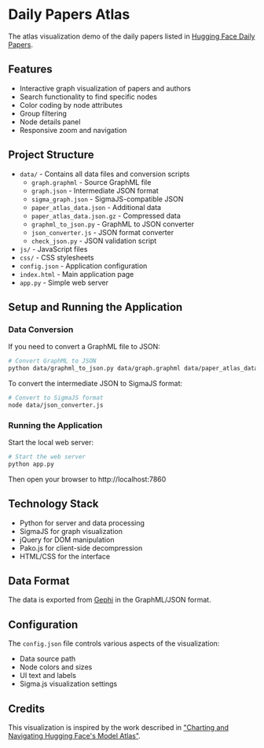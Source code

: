 # Daily Papers Atlas

The atlas visualization demo of the daily papers listed in [Hugging Face Daily Papers](https://huggingface.co/papers). 

## Features

- Interactive graph visualization of papers and authors
- Search functionality to find specific nodes
- Color coding by node attributes
- Group filtering
- Node details panel
- Responsive zoom and navigation

## Project Structure

- `data/` - Contains all data files and conversion scripts
  - `graph.graphml` - Source GraphML file
  - `graph.json` - Intermediate JSON format
  - `sigma_graph.json` - SigmaJS-compatible JSON
  - `paper_atlas_data.json` - Additional data
  - `paper_atlas_data.json.gz` - Compressed data
  - `graphml_to_json.py` - GraphML to JSON converter
  - `json_converter.js` - JSON format converter
  - `check_json.py` - JSON validation script
- `js/` - JavaScript files
- `css/` - CSS stylesheets
- `config.json` - Application configuration
- `index.html` - Main application page
- `app.py` - Simple web server

## Setup and Running the Application

### Data Conversion

If you need to convert a GraphML file to JSON:

```bash
# Convert GraphML to JSON
python data/graphml_to_json.py data/graph.graphml data/paper_atlas_data.json data/paper_atlas_data.json.gz
```

To convert the intermediate JSON to SigmaJS format:

```bash
# Convert to SigmaJS format
node data/json_converter.js
```

### Running the Application

Start the local web server:

```bash
# Start the web server
python app.py
```

Then open your browser to http://localhost:7860

## Technology Stack

- Python for server and data processing
- SigmaJS for graph visualization
- jQuery for DOM manipulation
- Pako.js for client-side decompression
- HTML/CSS for the interface

## Data Format

The data is exported from [Gephi](https://gephi.org/) in the GraphML/JSON format.

## Configuration

The `config.json` file controls various aspects of the visualization:
- Data source path
- Node colors and sizes
- UI text and labels
- Sigma.js visualization settings

## Credits

This visualization is inspired by the work described in ["Charting and Navigating Hugging Face's Model Atlas"](https://arxiv.org/abs/2503.10633). 